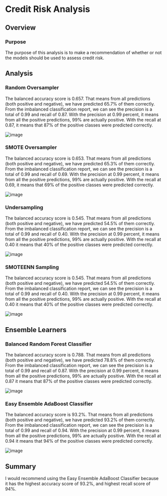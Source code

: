 # Credit Risk Analysis

## Overview

### Purpose
The purpose of this analysis is to make a recommendation of whether or not the models should be used to assess credit risk.

## Analysis

###  Random Oversampler

The balanced accuracy score is 0.657. That means from all predictions (both positive and negative), we have predicted 65.7% of them correctly.
From the imbalanced classification report, we can see the precision is a total of 0.99 and recall of 0.87.
With the precision at 0.99 percent, it means from all the positive predictions, 99% are actually positive.
With the recall at 0.87, it means that 87% of the positive classes were predicted correctly.

![image](https://user-images.githubusercontent.com/108503112/212449359-c2c5959a-c581-4a37-91b0-a21145ae77a8.png)


### SMOTE Oversampler

The balanced accuracy score is 0.653. That means from all predictions (both positive and negative), we have predicted 65.3% of them correctly.
From the imbalanced classification report, we can see the precision is a total of 0.99 and recall of 0.69.
With the precision at 0.99 percent, it means from all the positive predictions, 99% are actually positive.
With the recall at 0.69, it means that 69% of the positive classes were predicted correctly.

![image](https://user-images.githubusercontent.com/108503112/212449344-edd2933a-a684-4d7d-bfe0-2ba92f160f7b.png)


### Undersampling

The balanced accuracy score is 0.545. That means from all predictions (both positive and negative), we have predicted 54.5% of them correctly.
From the imbalanced classification report, we can see the precision is a total of 0.99 and recall of 0.40.
With the precision at 0.99 percent, it means from all the positive predictions, 99% are actually positive.
With the recall at 0.40 it means that 40% of the positive classes were predicted correctly.

![image](https://user-images.githubusercontent.com/108503112/212449326-e14439fc-c6c0-4aad-a8e5-cf2a67db903e.png)


### SMOTEENN Sampling

The balanced accuracy score is 0.545. That means from all predictions (both positive and negative), we have predicted 54.5% of them correctly.
From the imbalanced classification report, we can see the precision is a total of 0.99 and recall of 0.40.
With the precision at 0.99 percent, it means from all the positive predictions, 99% are actually positive.
With the recall at 0.40 it means that 40% of the positive classes were predicted correctly.

![image](https://user-images.githubusercontent.com/108503112/212485520-c25e28e0-efe2-4c68-be4f-d5e88349fd1f.png)


## Ensemble Learners

### Balanced Random Forest Classifier

The balanced accuracy score is 0.788. That means from all predictions (both positive and negative), we have predicted 78.8% of them correctly.
From the imbalanced classification report, we can see the precision is a total of 0.99 and recall of 0.87.
With the precision at 0.99 percent, it means from all the positive predictions, 99% are actually positive.
With the recall at 0.87 it means that 87% of the positive classes were predicted correctly.

![image](https://user-images.githubusercontent.com/108503112/212450069-c74602f3-e05c-4271-aae0-d1fbfd17c603.png)

### Easy Ensemble AdaBoost Classifier

The balanced accuracy score is 93.2%. That means from all predictions (both positive and negative), we have predicted 93.2% of them correctly.
From the imbalanced classification report, we can see the precision is a total of 0.99 and recall of 0.94.
With the precision at 0.99 percent, it means from all the positive predictions, 99% are actually positive.
With the recall at 0.94 it means that 94% of the positive classes were predicted correctly.

![image](https://user-images.githubusercontent.com/108503112/212450445-a3218dbb-ed83-458a-8a2c-10e9ac8bce2e.png)


## Summary
I would recommend using the Easy Ensemble AdaBoost Classifier because it has the highest accuracy score of 93.2%, and highest recall score of 94%.
